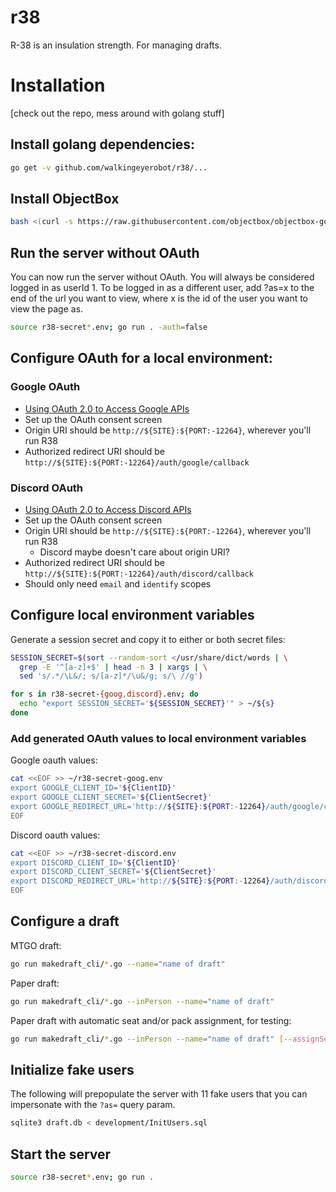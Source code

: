 # r38

R-38 is an insulation strength. For managing drafts.

# Installation

[check out the repo, mess around with golang stuff]

## Install golang dependencies:

```bash
go get -v github.com/walkingeyerobot/r38/...
```

## Install ObjectBox

```bash
bash <(curl -s https://raw.githubusercontent.com/objectbox/objectbox-go/main/install.sh)
```

## Run the server without OAuth

You can now run the server without OAuth. You will always be considered logged in as userId 1. To be logged in as a different user, add ?as=x to the end of the url you want to view, where x is the id of the user you want to view the page as.

```bash
source r38-secret*.env; go run . -auth=false
```

## Configure OAuth for a local environment:

### Google OAuth

- [Using OAuth 2.0 to Access Google APIs](https://developers.google.com/identity/protocols/oauth2)
- Set up the OAuth consent screen
- Origin URI should be `http://${SITE}:${PORT:-12264}`, wherever you'll run R38
- Authorized redirect URI should be `http://${SITE}:${PORT:-12264}/auth/google/callback`

### Discord OAuth

- [Using OAuth 2.0 to Access Discord APIs](https://discordapp.com/developers/docs/topics/oauth2)
- Set up the OAuth consent screen
- Origin URI should be `http://${SITE}:${PORT:-12264}`, wherever you'll run R38
  - Discord maybe doesn't care about origin URI?
- Authorized redirect URI should be `http://${SITE}:${PORT:-12264}/auth/discord/callback`
- Should only need `email` and `identify` scopes

## Configure local environment variables

Generate a session secret and copy it to either or both secret files:

```bash
SESSION_SECRET=$(sort --random-sort </usr/share/dict/words | \
  grep -E '^[a-z]+$' | head -n 3 | xargs | \
  sed 's/.*/\L&/; s/[a-z]*/\u&/g; s/\ //g')

for s in r38-secret-{goog,discord}.env; do
  echo "export SESSION_SECRET='${SESSION_SECRET}'" > ~/${s}
done
```

### Add generated OAuth values to local environment variables

Google oauth values:

```bash
cat <<EOF >> ~/r38-secret-goog.env
export GOOGLE_CLIENT_ID='${ClientID}'
export GOOGLE_CLIENT_SECRET='${ClientSecret}'
export GOOGLE_REDIRECT_URL='http://${SITE}:${PORT:-12264}/auth/google/callback'
EOF
```

Discord oauth values:

```bash
cat <<EOF >> ~/r38-secret-discord.env
export DISCORD_CLIENT_ID='${ClientID}'
export DISCORD_CLIENT_SECRET='${ClientSecret}'
export DISCORD_REDIRECT_URL='http://${SITE}:${PORT:-12264}/auth/discord/callback'
EOF
```

## Configure a draft

MTGO draft:

```bash
go run makedraft_cli/*.go --name="name of draft"
```

Paper draft:

```bash
go run makedraft_cli/*.go --inPerson --name="name of draft"
```

Paper draft with automatic seat and/or pack assignment, for testing:

```bash
go run makedraft_cli/*.go --inPerson --name="name of draft" [--assignSeats] [--assignPacks]
```

## Initialize fake users

The following will prepopulate the server with 11 fake users that you can
impersonate with the `?as=` query param.

```bash
sqlite3 draft.db < development/InitUsers.sql
```

## Start the server

```bash
source r38-secret*.env; go run .
```
